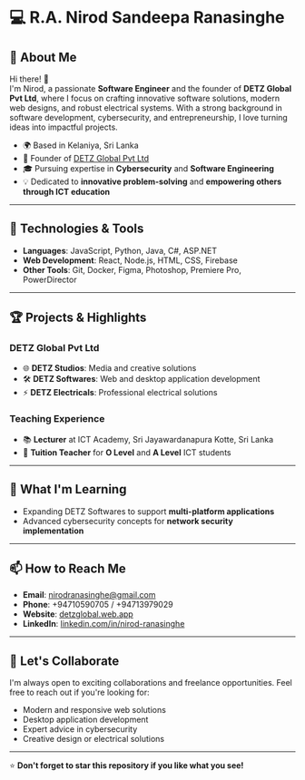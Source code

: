 # 💻 R.A. Nirod Sandeepa Ranasinghe

## 🌟 About Me
Hi there! 👋  
I'm Nirod, a passionate **Software Engineer** and the founder of **DETZ Global Pvt Ltd**, where I focus on crafting innovative software solutions, modern web designs, and robust electrical systems. With a strong background in software development, cybersecurity, and entrepreneurship, I love turning ideas into impactful projects.

- 🌍 Based in Kelaniya, Sri Lanka  
- 🏢 Founder of [DETZ Global Pvt Ltd](https://detzglobal.web.app/)  
- 🎓 Pursuing expertise in **Cybersecurity** and **Software Engineering**  
- 💡 Dedicated to **innovative problem-solving** and **empowering others through ICT education**  

---

## 🔧 Technologies & Tools
- **Languages**: JavaScript, Python, Java, C#, ASP.NET  
- **Web Development**: React, Node.js, HTML, CSS, Firebase  
- **Other Tools**: Git, Docker, Figma, Photoshop, Premiere Pro, PowerDirector  

---

## 🏆 Projects & Highlights
### DETZ Global Pvt Ltd
- 🌐 **DETZ Studios**: Media and creative solutions  
- 🛠️ **DETZ Softwares**: Web and desktop application development  
- ⚡ **DETZ Electricals**: Professional electrical solutions  

### Teaching Experience
- 📚 **Lecturer** at ICT Academy, Sri Jayawardanapura Kotte, Sri Lanka  
- 🏫 **Tuition Teacher** for **O Level** and **A Level** ICT students  

---

## 🌱 What I'm Learning
- Expanding DETZ Softwares to support **multi-platform applications**  
- Advanced cybersecurity concepts for **network security implementation**  

---

## 📫 How to Reach Me
- **Email**: nirodranasinghe@gmail.com  
- **Phone**: +94710590705 / +94713979029  
- **Website**: [detzglobal.web.app](https://detzglobal.web.app/)  
- **LinkedIn**: [linkedin.com/in/nirod-ranasinghe](https://linkedin.com/in/nirod-ranasinghe)  

---

## 🤝 Let's Collaborate
I'm always open to exciting collaborations and freelance opportunities. Feel free to reach out if you're looking for:  
- Modern and responsive web solutions  
- Desktop application development  
- Expert advice in cybersecurity  
- Creative design or electrical solutions  

---

⭐ **Don't forget to star this repository if you like what you see!**  

